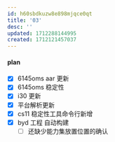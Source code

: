 ```yaml
---
id: h60sbdkuzw8e898mjqce0qt
title: '03'
desc: ''
updated: 1712288144995
created: 1712121457037
---
```


#### plan
- [x] 6145oms aar 更新
- [x] 6145oms 稳定性
- [x] i30 更新
- [x] 平台解析更新
- [x] cs11 稳定性工具命令行新增
- [x] byd 工程 自动构建
  - [ ] 还缺少能力集放置位置的确认